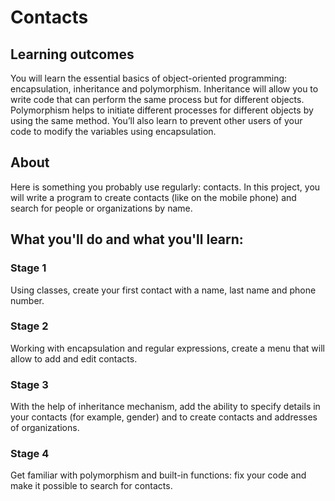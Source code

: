 # Contacts

## Learning outcomes
You will learn the essential basics of object-oriented programming: encapsulation, inheritance and polymorphism. Inheritance will allow you to write code that can perform the same process but for different objects. Polymorphism helps to initiate different processes for different objects by using the same method. You’ll also learn to prevent other users of your code to modify the variables using encapsulation.

## About
Here is something you probably use regularly: contacts. In this project, you will write a program to create contacts (like on the mobile phone) and search for people or organizations by name.

## What you'll do and what you'll learn:
### Stage 1
Using classes, create your first contact with a name, last name and phone number.
### Stage 2
Working with encapsulation and regular expressions, create a menu that will allow to add and edit contacts.
### Stage 3
With the help of inheritance mechanism, add the ability to specify details in your contacts (for example, gender) and to create contacts and addresses of organizations.
### Stage 4
Get familiar with polymorphism and built-in functions: fix your code and make it possible to search for contacts.
